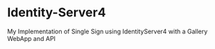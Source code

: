 # Identity-Server4
My Implementation of Single Sign using IdentityServer4 with a Gallery WebApp and API


